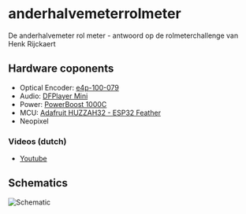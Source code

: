 # anderhalvemeterrolmeter
De anderhalvemeter rol meter - antwoord op de rolmeterchallenge van Henk Rijckaert

## Hardware coponents

* Optical Encoder: [e4p-100-079](https://www.usdigital.com/products/discontinued/E4P)
* Audio: [DFPlayer Mini](https://wiki.dfrobot.com/DFPlayer_Mini_SKU_DFR0299)
* Power: [PowerBoost 1000C](hhttps://www.adafruit.com/product/2465)
* MCU: [Adafruit HUZZAH32 - ESP32 Feather](https://learn.adafruit.com/adafruit-huzzah32-esp32-feather/overview)
* Neopixel


### Videos (dutch)

* [Youtube](https://www.youtube.com/watch?v=q37EDivFVcY)

## Schematics


![Schematic](rolmeter_schematic.png)



